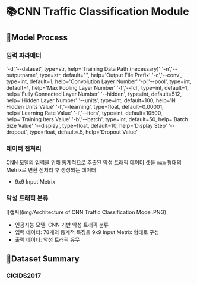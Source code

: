 # :books:CNN Traffic Classification Module

## :book:Model Process
### 입력 파라메터
'-d','--dataset', type=str, help='Training Data Path (necessary)'
'-n','--outputname', type=str, default="", help='Output File Prefix'
'-c','--conv', type=int, default=1, help='Convolution Layer Number'
'-p','--pool', type=int, default=1, help='Max Pooling Layer Number'
'-f','--fcl', type=int, default=1, help='Fully Connected Layer Number'
'--hidden', type=int, default=512, help='Hidden Layer Number'
'--units', type=int, default=100, help='N Hidden Units Value'
'-l','--learning', type=float, default=0.00001, help='Learning Rate Value'
'-i','--iters', type=int, default=10500, help='Training Iters Value'
'-b','--batch', type=int, default=50, help='Batch Size Value'
'--display', type=float, default=10, help='Display Step'
'--dropout', type=float, default=.5, help='Dropout Value'

### 데이터 전처리
CNN 모델의 입력을 위해 통계적으로 추출된 악성 트래픽 데이터 셋을 nxn 형태의 Metrix로 변환
전처리 후 생성되는 데이터
  - 9x9 Input Metrix
  
### 악성 트래픽 분류
![캡처](img/Architecture of CNN Traffic Classification Model.PNG)
  - 인공지능 모델: CNN 기반 악성 트래픽 분류
  - 입력 데이터: 78개의 통계적 특징을 9x9 Input Metrix 형태로 구성
  - 출력 데이터: 악성 트래픽 유무

## :book:Dataset Summary
### CICIDS2017
